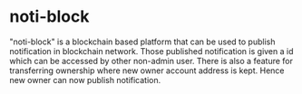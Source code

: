 # noti-block
"noti-block" is a blockchain based platform that can be used to publish notification in blockchain network. Those published notification is given a id which can be accessed by other non-admin user. There is also a feature for transferring ownership where new owner account address is kept. Hence new owner can now publish notification.

